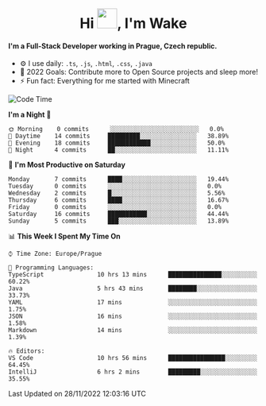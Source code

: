 <h1 align="center">Hi <img src="https://raw.githubusercontent.com/MrWakeCZ/MrWakeCZ/master/Hi.gif" width="40px" />, I'm Wake</h1>

#### I'm a Full-Stack Developer working in Prague, Czech republic.
- ⚙️ I use daily: `.ts`, `.js`, `.html`, `.css`, `.java`
- 🥅 2022 Goals: Contribute more to Open Source projects and sleep more!
- ⚡ Fun fact: Everything for me started with Minecraft

<!--START_SECTION:waka-->
![Code Time](http://img.shields.io/badge/Code%20Time-2%2C825%20hrs%2013%20mins-blue)

**I'm a Night 🦉** 

```text
🌞 Morning    0 commits      ░░░░░░░░░░░░░░░░░░░░░░░░░   0.0% 
🌆 Daytime    14 commits     █████████░░░░░░░░░░░░░░░░   38.89% 
🌃 Evening    18 commits     ████████████░░░░░░░░░░░░░   50.0% 
🌙 Night      4 commits      ██░░░░░░░░░░░░░░░░░░░░░░░   11.11%

```
📅 **I'm Most Productive on Saturday** 

```text
Monday       7 commits      ████░░░░░░░░░░░░░░░░░░░░░   19.44% 
Tuesday      0 commits      ░░░░░░░░░░░░░░░░░░░░░░░░░   0.0% 
Wednesday    2 commits      █░░░░░░░░░░░░░░░░░░░░░░░░   5.56% 
Thursday     6 commits      ████░░░░░░░░░░░░░░░░░░░░░   16.67% 
Friday       0 commits      ░░░░░░░░░░░░░░░░░░░░░░░░░   0.0% 
Saturday     16 commits     ███████████░░░░░░░░░░░░░░   44.44% 
Sunday       5 commits      ███░░░░░░░░░░░░░░░░░░░░░░   13.89%

```


📊 **This Week I Spent My Time On** 

```text
⌚︎ Time Zone: Europe/Prague

💬 Programming Languages: 
TypeScript               10 hrs 13 mins      ███████████████░░░░░░░░░░   60.22% 
Java                     5 hrs 43 mins       ████████░░░░░░░░░░░░░░░░░   33.73% 
YAML                     17 mins             ░░░░░░░░░░░░░░░░░░░░░░░░░   1.75% 
JSON                     16 mins             ░░░░░░░░░░░░░░░░░░░░░░░░░   1.58% 
Markdown                 14 mins             ░░░░░░░░░░░░░░░░░░░░░░░░░   1.39%

🔥 Editors: 
VS Code                  10 hrs 56 mins      ████████████████░░░░░░░░░   64.45% 
IntelliJ                 6 hrs 2 mins        █████████░░░░░░░░░░░░░░░░   35.55%

```


 Last Updated on 28/11/2022 12:03:16 UTC
<!--END_SECTION:waka-->
